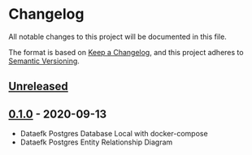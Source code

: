 # Changelog

All notable changes to this project will be documented in this file.

The format is based on [Keep a Changelog](https://keepachangelog.com/en/1.0.0/),
and this project adheres to [Semantic Versioning](https://semver.org/spec/v2.0.0.html).

## [Unreleased]

## [0.1.0] - 2020-09-13

- Dataefk Postgres Database Local with docker-compose
- Dataefk Postgres Entity Relationship Diagram

[Unreleased]: https://github.com/dataefk/database-fundamentals/compare/0.1.0...HEAD
[0.1.0]: https://github.com/dataefk/database-fundamentals/releases/tag/0.1.0
